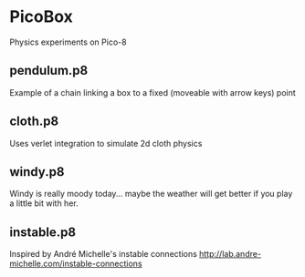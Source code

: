 # PicoBox
Physics experiments on Pico-8

## pendulum.p8

Example of a chain linking a box to a fixed (moveable with arrow keys) point

## cloth.p8

Uses verlet integration to simulate 2d cloth physics

## windy.p8
Windy is really moody today... maybe the weather will get better if you play a little bit with her.

## instable.p8

Inspired by André Michelle's instable connections
http://lab.andre-michelle.com/instable-connections